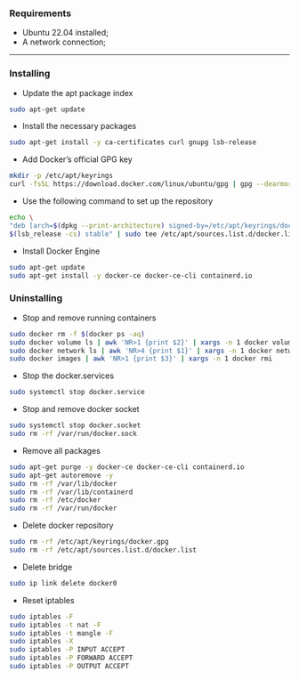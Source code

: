 ### Requirements

- Ubuntu 22.04 installed;
- A network connection;
---

### Installing

- Update the apt package index
```bash
sudo apt-get update
```

- Install the necessary packages
```bash
sudo apt-get install -y ca-certificates curl gnupg lsb-release
```

- Add Docker’s official GPG key
```bash
mkdir -p /etc/apt/keyrings
curl -fsSL https://download.docker.com/linux/ubuntu/gpg | gpg --dearmor -o /etc/apt/keyrings/docker.gpg
```

-  Use the following command to set up the repository
```bash
echo \
"deb [arch=$(dpkg --print-architecture) signed-by=/etc/apt/keyrings/docker.gpg] https://download.docker.com/linux/ubuntu \
$(lsb_release -cs) stable" | sudo tee /etc/apt/sources.list.d/docker.list > /dev/null
```

- Install Docker Engine
```bash
sudo apt-get update
sudo apt-get install -y docker-ce docker-ce-cli containerd.io
```

### Uninstalling

- Stop and remove running containers
```bash
sudo docker rm -f $(docker ps -aq)
sudo docker volume ls | awk 'NR>1 {print $2}' | xargs -n 1 docker volume rm
sudo docker network ls | awk 'NR>4 {print $1}' | xargs -n 1 docker network rm
sudo docker images | awk 'NR>1 {print $3}' | xargs -n 1 docker rmi
```

- Stop the docker.services
```bash
sudo systemctl stop docker.service
```

- Stop and remove docker socket
```bash
sudo systemctl stop docker.socket
sudo rm -rf /var/run/docker.sock
```

- Remove all packages
```bash
sudo apt-get purge -y docker-ce docker-ce-cli containerd.io
sudo apt-get autoremove -y
sudo rm -rf /var/lib/docker
sudo rm -rf /var/lib/containerd
sudo rm -rf /etc/docker
sudo rm -rf /var/run/docker
```

- Delete docker repository
```bash
sudo rm -rf /etc/apt/keyrings/docker.gpg
sudo rm -rf /etc/apt/sources.list.d/docker.list
```

- Delete bridge
```bash
sudo ip link delete docker0
```

- Reset iptables
```bash
sudo iptables -F
sudo iptables -t nat -F
sudo iptables -t mangle -F
sudo iptables -X
sudo iptables -P INPUT ACCEPT
sudo iptables -P FORWARD ACCEPT
sudo iptables -P OUTPUT ACCEPT
```